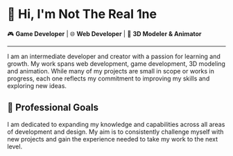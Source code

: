 # 👋 Hi, I'm **Not The Real 1ne**  

🎮 **Game Developer** | 🌐 **Web Developer** | 🎨 **3D Modeler & Animator**

---

I am an intermediate developer and creator with a passion for learning and growth. My work spans web development, game development, 3D modeling and animation. 
While many of my projects are small in scope or works in progress, each one reflects my commitment to improving my skills and exploring new ideas.  

## 🚀 Professional Goals  

I am dedicated to expanding my knowledge and capabilities across all areas of development and design. 
My aim is to consistently challenge myself with new projects and gain the experience needed to take my work to the next level.  
